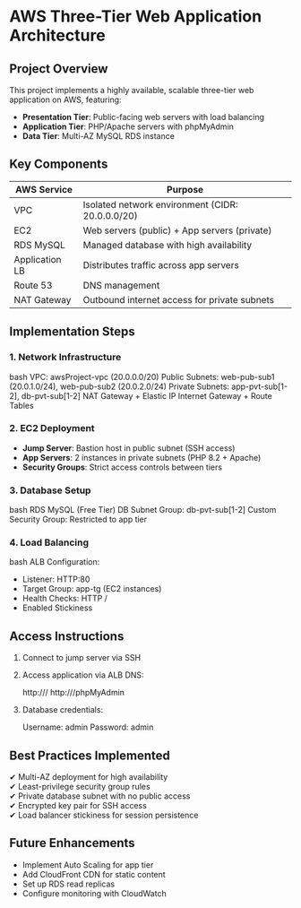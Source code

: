# AWS Three-Tier Web Application Architecture

## Project Overview
This project implements a highly available, scalable three-tier web application on AWS, featuring:

- **Presentation Tier**: Public-facing web servers with load balancing
- **Application Tier**: PHP/Apache servers with phpMyAdmin
- **Data Tier**: Multi-AZ MySQL RDS instance

## Key Components
| AWS Service       | Purpose                                                                 |
|-------------------|-------------------------------------------------------------------------|
| VPC              | Isolated network environment (CIDR: 20.0.0.0/20)                        |
| EC2              | Web servers (public) + App servers (private)                            |
| RDS MySQL        | Managed database with high availability                                 |
| Application LB   | Distributes traffic across app servers                                  |
| Route 53         | DNS management                                                          |
| NAT Gateway      | Outbound internet access for private subnets                            |

## Implementation Steps

### 1. Network Infrastructure
bash
VPC: awsProject-vpc (20.0.0.0/20)
Public Subnets: web-pub-sub1 (20.0.1.0/24), web-pub-sub2 (20.0.2.0/24)
Private Subnets: app-pvt-sub[1-2], db-pvt-sub[1-2]
NAT Gateway + Elastic IP
Internet Gateway + Route Tables


### 2. EC2 Deployment
- **Jump Server**: Bastion host in public subnet (SSH access)
- **App Servers**: 2 instances in private subnets (PHP 8.2 + Apache)
- **Security Groups**: Strict access controls between tiers

### 3. Database Setup
bash
RDS MySQL (Free Tier)
DB Subnet Group: db-pvt-sub[1-2]
Custom Security Group: Restricted to app tier


### 4. Load Balancing
bash
ALB Configuration:
- Listener: HTTP:80
- Target Group: app-tg (EC2 instances)
- Health Checks: HTTP /
- Enabled Stickiness


## Access Instructions
1. Connect to jump server via SSH
2. Access application via ALB DNS:
   
   http://<ALB-DNS>/
   http://<ALB-DNS>/phpMyAdmin
   
3. Database credentials:
   
   Username: admin
   Password: admin
   

## Best Practices Implemented
✔ Multi-AZ deployment for high availability  
✔ Least-privilege security group rules  
✔ Private database subnet with no public access  
✔ Encrypted key pair for SSH access  
✔ Load balancer stickiness for session persistence  

## Future Enhancements
- Implement Auto Scaling for app tier
- Add CloudFront CDN for static content
- Set up RDS read replicas
- Configure monitoring with CloudWatch
